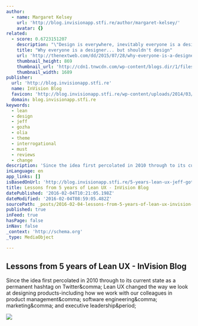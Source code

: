 ```yaml
---
author:
  - name: Margaret Kelsey
    url: 'http://blog.invisionapp.stfi.re/author/margaret-kelsey/'
    avatar: {}
related:
  - score: 0.6723151207
    description: "\"Design is everywhere, inevitably everyone is a designer,\" says Tim Brown of IDEO. That's something we've heard time and time again. Because if you're a problem solver, you're a designer. Even Don Norman, who coined the term \"user experience,\" says that everyone is a designer. As he writes: \"We are all designers."
    title: "Why everyone is a designer... but shouldn't design"
    url: 'http://thenextweb.com/dd/2015/07/28/why-everyone-is-a-designer-but-shouldnt-design/'
    thumbnail_height: 869
    thumbnail_url: 'http://cdn1.tnwcdn.com/wp-content/blogs.dir/1/files/2015/07/designer1.jpg'
    thumbnail_width: 1689
publisher:
  url: 'http://blog.invisionapp.stfi.re'
  name: InVision Blog
  favicon: 'http://blog.invisionapp.stfi.re/wp-content/uploads/2014/03/favicon.png'
  domain: blog.invisionapp.stfi.re
keywords:
  - lean
  - design
  - jeff
  - gozha
  - olia
  - theme
  - interrogational
  - must
  - reviews
  - change
description: 'Since the idea first percolated in 2010 through to its current state as a permanent hashtag on Twitter, Lean UX changed the way we look at designing products-including how we work with our colleagues in product management, software engineering, marketing, and executive leadership.'
inLanguage: en
app_links: []
isBasedOnUrl: 'http://blog.invisionapp.stfi.re/5-years-lean-ux-jeff-gothelf/'
title: Lessons from 5 years of Lean UX - InVision Blog
datePublished: '2016-02-04T10:21:05.198Z'
dateModified: '2016-02-04T08:59:05.482Z'
sourcePath: _posts/2016-02-04-lessons-from-5-years-of-lean-ux-invision-blog.md
published: true
inFeed: true
hasPage: false
inNav: false
_context: 'http://schema.org'
_type: MediaObject

---
```

<article style=""><h1>Lessons from 5 years of Lean UX - InVision Blog</h1><p>Since the idea first percolated in 2010 through to its current state as a permanent hashtag on Twitter&amp;comma; Lean UX changed the way we look at designing products-including how we work with our colleagues in product management&amp;comma; software engineering&amp;comma; marketing&amp;comma; and executive leadership&amp;period;</p><img src="http://s3.amazonaws.com/blog.invisionapp.com/uploads/2016/01/Negative-environment.jpg" /></article>